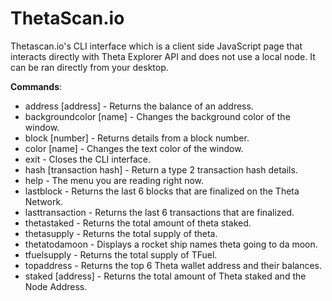 # ThetaScan.io

Thetascan.io's CLI interface which is a client side JavaScript page that interacts directly with Theta Explorer API and does not use a local node. It can be ran directly from your desktop.


**Commands**: 

* address [address] - Returns the balance of an address.
* backgroundcolor [name] - Changes the background color of the window.
* block [number] - Returns details from a block number.
* color [name] - Changes the text color of the window.
* exit - Closes the CLI interface.
* hash [transaction hash] - Return a type 2 transaction hash details.
* help - The menu you are reading right now.
* lastblock - Returns the last 6 blocks that are finalized on the Theta Network.
* lasttransaction - Returns the last 6 transactions that are finalized.
* thetastaked - Returns the total amount of theta staked.
* thetasupply - Returns the total supply of theta.
* thetatodamoon - Displays a rocket ship names theta going to da moon.
* tfuelsupply - Returns the total supply of TFuel.
* topaddress - Returns the top 6 Theta wallet address and their balances.
* staked [address] - Returns the total amount of Theta staked and the Node Address.

